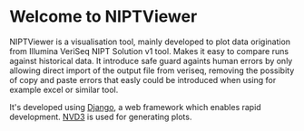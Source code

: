 # Welcome to NIPTViewer

NIPTViewer is a visualisation tool, mainly developed to plot data origination from Illumina VeriSeq NIPT Solution v1 tool. Makes it easy to compare runs against historical data. It introduce safe guard againts human errors by only allowing direct import of the output file from veriseq, removing the possibity of copy and paste errors that easly could be introduced when using for example excel or similar tool.

It's developed using [Django](https://www.djangoproject.com/), a web framework which enables rapid development. [NVD3](https://nvd3.org/) is used for generating plots.